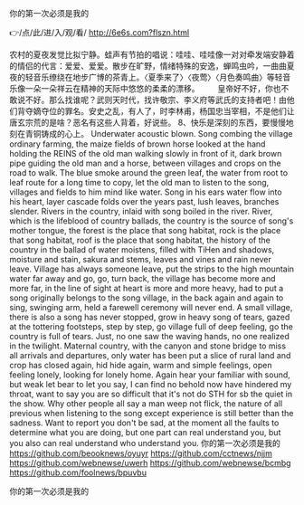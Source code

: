 
你的第一次必须是我的




👉/点/此/进/入/观/看/ http://6e6s.com?flszn.html




农村的夏夜发觉比拟宁静。蛙声有节拍的唱说：哇哇、哇哇像一对对牵发端安静着的情侣的代言：爱爱、爱爱。散步在旷野，情绪特殊的安逸，蝉鸣虫吟，一曲曲夏夜的轻音乐缭绕在地步广博的茶青上。〈夏季来了〉〈夜莺〉〈月色奏鸣曲〉等轻音乐像一朵一朵祥云在精神的天际中悠悠的柔柔的漂移。
　　皇帝好不好，你也不敢说不好。那么找谁呢？武则天时代，找许敬宗、李义府等武氏的支持者吧！由他们背夺嫡夺位的罪名。安史之乱，有人了，时李林甫，杨国忠当宰相，不是他们让唐玄宗荒的是啥？恶名有这些人背着，好说些。
		8、快乐是深刻的东西，要慢慢地刻在青铜铸成的心上。
Underwater acoustic blown.
Song combing the village ordinary farming, the maize fields of brown horse looked at the hand holding the REINS of the old man walking slowly in front of it, dark brown pipe guiding the old man and a horse, between villages and crops on the road to walk.
The blue smoke around the green leaf, the water from root to leaf route for a long time to copy, let the old man to listen to the song, villages and fields to him mind like water.
Song in his ears water flow into his heart, layer cascade folds over the years past, lush leaves, branches slender.
Rivers in the country, inlaid with song boiled in the river.
River, which is the lifeblood of country ballads, the country is the source of song's mother tongue, the forest is the place that song habitat, rock is the place that song habitat, roof is the place that song habitat, the history of the country in the ballad of water moistens, filled with TiHen and shadows, moisture and stain, sakura and stems, leaves and vines and rain never leave.
Village has always someone leave, put the strips to the high mountain water far away and go, go, turn back, the village has become more and more far, in the line of sight at heart is more and more heavy, had to put a song originally belongs to the song village, in the back again and again to sing, swinging arm, held a farewell ceremony will never end.
A small village, there is also a song has never stopped, grow in heavy song of tears, gazed at the tottering footsteps, step by step, go village full of deep feeling, go the country is full of tears.
Just, no one saw the waving hands, no one realized in the twilight.
Maternal country, with the canyon and stone bridge to miss all arrivals and departures, only water has been put a slice of rural land and crop has closed again, hid hide again, warm and simple feelings, open feeling lonely, looking for lonely home.
Again hear your familiar with sound, but weak let bear to let you say, I can find no behold now have hindered my throat, want to say you are so difficult that it's not do STH for sb the quiet in the show.
Why other people all say a man weep not flick, the nature of all previous when listening to the song except experience is still better than the sadness.
Want to report you don't be sad, at the moment all the faults to determine what you are doing, but one part can real understand you, but you also can real understand who understand you.
你的第一次必须是我的 https://github.com/beooknews/oyuyr
https://github.com/cctnews/njjm
https://github.com/webnewse/uwerh
https://github.com/webnewse/bcmbg
https://github.com/foolnews/bpuvbu





你的第一次必须是我的
